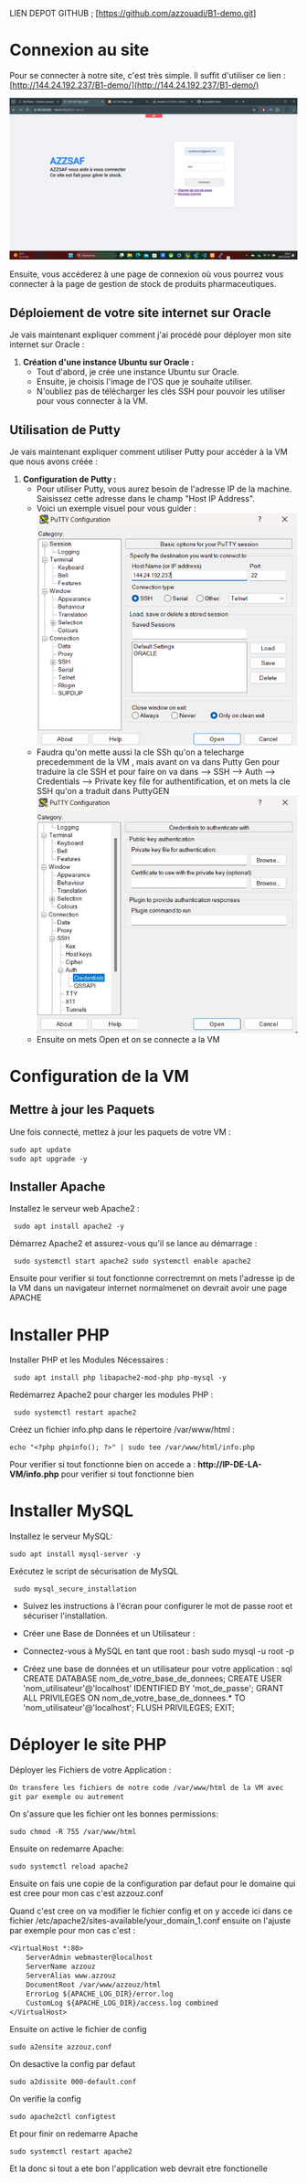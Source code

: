



LIEN DEPOT GITHUB ; [https://github.com/azzouadi/B1-demo.git]





# Connexion au site

Pour se connecter à notre site, c'est très simple. Il suffit d'utiliser ce lien :  
[http://144.24.192.237/B1-demo/](http://144.24.192.237/B1-demo/)

![Capture d'écran site Oracle](Capture_d'ecran_site_oracle.png)

Ensuite, vous accéderez à une page de connexion où vous pourrez vous connecter à la page de gestion de stock de produits pharmaceutiques.

## Déploiement de votre site internet sur Oracle

Je vais maintenant expliquer comment j'ai procédé pour déployer mon site internet sur Oracle :

1. **Création d'une instance Ubuntu sur Oracle :**
   - Tout d'abord, je crée une instance Ubuntu sur Oracle.
   - Ensuite, je choisis l'image de l'OS que je souhaite utiliser.
   - N'oubliez pas de télécharger les clés SSH pour pouvoir les utiliser pour vous connecter à la VM.

## Utilisation de Putty

Je vais maintenant expliquer comment utiliser Putty pour accéder à la VM que nous avons créée :

1. **Configuration de Putty :**
   - Pour utiliser Putty, vous aurez besoin de l'adresse IP de la machine. Saisissez cette adresse dans le champ "Host IP Address".
   - Voici un exemple visuel pour vous guider :  
   ![Utilisation de Putty](image_2.png)
   - Faudra qu'on mette aussi la cle SSh qu'on a telecharge precedemment de la VM , mais avant on va dans Putty Gen pour traduire la cle SSH et pour faire on va dans --> SSH --> Auth --> Credentials --> Private key file for authentification, et on mets la cle SSH qu'on a traduit dans PuttyGEN
   ![Utilisation de Putty](image_3.jpg)
   - Ensuite on mets Open et on se connecte a la VM


# Configuration de la VM

## Mettre à jour les Paquets

Une fois connecté, mettez à jour les paquets de votre VM :
```
sudo apt update
sudo apt upgrade -y
```
## Installer Apache 

Installez le serveur web Apache2 :

```
 sudo apt install apache2 -y
```

Démarrez Apache2 et assurez-vous qu'il se lance au démarrage :
```
 sudo systemctl start apache2 sudo systemctl enable apache2
```
Ensuite pour verifier si tout fonctionne correctremnt on mets l'adresse ip de la VM dans un navigateur internet normalmenet on devrait avoir une page APACHE


# Installer PHP

Installer PHP et les Modules Nécessaires :
```
 sudo apt install php libapache2-mod-php php-mysql -y
```

Redémarrez Apache2 pour charger les modules PHP :
```
 sudo systemctl restart apache2
```
Créez un fichier info.php dans le répertoire /var/www/html :
```
echo "<?php phpinfo(); ?>" | sudo tee /var/www/html/info.php
```
Pour verifier si tout fonctionne bien on accede a : <b>http://IP-DE-LA-VM/info.php</b> pour verifier si tout fonctionne bien

# Installer MySQL

Installez le serveur MySQL:
``` 
sudo apt install mysql-server -y
```

Exécutez le script de sécurisation de MySQL
```
 sudo mysql_secure_installation
```
- Suivez les instructions à l'écran pour configurer le mot de passe root et sécuriser l'installation.

- Créer une Base de Données et un Utilisateur :

- Connectez-vous à MySQL en tant que root : bash sudo mysql -u root -p

- Créez une base de données et un utilisateur pour votre application : sql CREATE DATABASE nom_de_votre_base_de_donnees; CREATE USER 'nom_utilisateur'@'localhost' IDENTIFIED BY 'mot_de_passe'; GRANT ALL PRIVILEGES ON nom_de_votre_base_de_donnees.* TO 'nom_utilisateur'@'localhost'; FLUSH PRIVILEGES; EXIT;


# Déployer le site PHP
Déployer les Fichiers de votre Application :
```
On transfere les fichiers de notre code /var/www/html de la VM avec git par exemple ou autrement
```
On s'assure que les fichier ont les bonnes permissions:
```
sudo chmod -R 755 /var/www/html
```
Ensuite on redemarre Apache: 
```
sudo systemctl reload apache2
```
Ensuite on fais une copie de la configuration par defaut pour le domaine qui est cree pour mon cas c'est azzouz.conf

Quand c'est cree on va modifier le fichier config et on y accede ici dans ce fichier /etc/apache2/sites-available/your_domain_1.conf ensuite on l'ajuste par exemple pour mon cas c'est : 
```
<VirtualHost *:80>
    ServerAdmin webmaster@localhost
    ServerName azzouz
    ServerAlias www.azzouz
    DocumentRoot /var/www/azzouz/html
    ErrorLog ${APACHE_LOG_DIR}/error.log
    CustomLog ${APACHE_LOG_DIR}/access.log combined
</VirtualHost>
```

Ensuite on active le fichier de config
 ```
 sudo a2ensite azzouz.conf
 ```
 On desactive la config par defaut 
 ```
 sudo a2dissite 000-default.conf
 ```

 On verifie la config
 ```
sudo apache2ctl configtest
```

Et pour finir on redemarre Apache
```
sudo systemctl restart apache2
```

Et la donc si tout a ete bon l'application web devrait etre fonctionelle 















